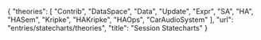{
    "theories": [
        "Contrib",
        "DataSpace",
        "Data",
        "Update",
        "Expr",
        "SA",
        "HA",
        "HASem",
        "Kripke",
        "HAKripke",
        "HAOps",
        "CarAudioSystem"
    ],
    "url": "entries/statecharts/theories",
    "title": "Session Statecharts"
}